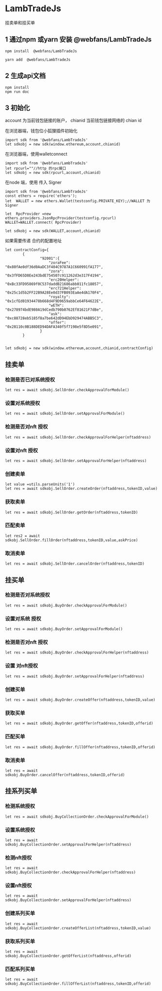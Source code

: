 # LambTradeJs

挂卖单和挂买单

## 1 通过npm 或yarn 安装 @webfans/LambTradeJs
```
npm install  @webfans/LambTradeJs
```
```
yarn add  @webfans/LambTradeJs
```
## 2 生成api文档
```
npm install
npm run doc
```

## 3 初始化
account 为当前钱包链接的账户，
chianid 当前钱包链接网络的 chian id

 在浏览器端，钱包位小狐狸插件初始化
```
import sdk from '@webfans/LambTradeJs'
let sdkobj = new sdk(window.ethereum,account,chianid)
```
在浏览器端，使用walletconnect 

```
import sdk from '@webfans/LambTradeJs'
let rpcurl=""//http 的rpc接口
let sdkobj = new sdk(rpcurl,account,chianid)
```
在node 端，使用 
传入 Signer
```
import sdk from '@webfans/LambTradeJs'
const ethers = require('ethers');
let  WALLET = new ethers.Wallet(testconfig.PRIVATE_KEY);//WALLET 为Signer

let  RpcProvider =new ethers.providers.JsonRpcProvider(testconfig.rpcurl)
WALLET=WALLET.connect( RpcProvider)

let sdkobj = new sdk(WALLET,account,chianid)
```

如果需要传递 合约的配置地址
```
let contractConfig={
        {
                "92001":{
                    "zoraFee": "0x80fAe0df36d0AaDC3f404C9787A1C660991fA177",
                    "zora": "0x3fFD65D8Ee243bdE754507c911262d3e317F4194",
                    "erc20Helper": "0xBc33FD95869f0C537daddB21686abb011fc18057",
                    "erc721Helper": "0x25c1d5b2FF22B9A28Ee0d37FB093EaAe4dA170F4",
                    "royalty": "0x1cfEd01934478b668d4F9D9659abbCe64F64622E",
                    "wETH": "0x278974bdE980A19dCedb790b0762Ef81621F7dBe",
                    "ask": "0xc88728eb5185f8a7be642dD94EbD929474ABB5C3",
                    "offer": "0x28110c0B188DED94DAFA340f5f7198e5f8D5e091",
                }
        }
      

let sdkobj = new sdk(window.ethereum,account,chianid,contractConfig)
```
## 挂卖单
### 检测是否已对系统授权
```
let res = await sdkobj.SellOrder.checkApprovalForModule()
```

### 设置对系统授权
```
let res = await sdkobj.SellOrder.setApprovalForModule()
```


### 检测是否对nft 授权
```
let res = await sdkobj.SellOrder.checkApprovalForHelper(nftaddress)
```
### 设置对nft 授权
```
let res = await sdkobj.SellOrder.setApprovalForHelper(nftaddress)
```
### 创建卖单
```
let value =utils.parseUnits('1') 
let res = await sdkobj.SellOrder.createOrder(nftaddress,tokenID,value)
```


### 获取卖单
```
let res = await sdkobj.SellOrder.getOrder(nftaddress,tokenID)
```

### 匹配卖单
```
let res2 = await sdkobj.SellOrder.fillOrder(nftaddress,tokenID,value,askPrice)
```

### 取消卖单
```
let res = await sdkobj.SellOrder.cancelOrder(nftaddress,tokenID)
```


## 挂买单

### 检测是否对系统授权
```
let res = await sdkobj.BuyOrder.checkApprovalForModule()
```
### 设置对系统 授权
```
let res = await sdkobj.BuyOrder.setApprovalForModule()
```



### 检测是否对nft 授权
```
let res = await sdkobj.BuyOrder.checkApprovalForHelper(nftaddress)
```
### 设置 对nft授权
```
let res = await sdkobj.BuyOrder.setApprovalForHelper(nftaddress)
```

### 创建买单
```
let res = await sdkobj.BuyOrder.createOffer(nftaddress,tokenID,value)
```

### 获取买单
```
let res = await sdkobj.BuyOrder.getOffer(nftaddress,tokenID,offerid)
```

### 匹配买单
```
let res = await sdkobj.BuyOrder.fillOffer(nftaddress,tokenID,offerid)
```

### 取消卖单
```
let res = await sdkobj.BuyOrder.cancelOffer(nftaddress,tokenID,offerid)
```

## 挂系列买单


### 检测系统授权
```
let res = await sdkobj.BuyCollectionOrder.checkApprovalForModule()
```

### 设置系统授权
```
let res = await sdkobj.BuyCollectionOrder.setApprovalForHelper(nftaddress)
```

### 检测nft授权
```
let res = await sdkobj.BuyCollectionOrder.checkApprovalForHelper(nftaddress)
```

### 设置nft授权
```
let res = await sdkobj.BuyCollectionOrder.setApprovalForHelper(nftaddress)
```

### 创建系列买单
```
let res = await sdkobj.BuyCollectionOrder.createOfferList(nftaddress,tokenID,value)
```

### 获取系列买单
```
let res = await sdkobj.BuyCollectionOrder.getOfferList(nftaddress,offerid)
```

### 匹配系列买单

```
let res = await sdkobj.BuyCollectionOrder.fillOfferList(nftaddress,tokenID,offerid)
```










